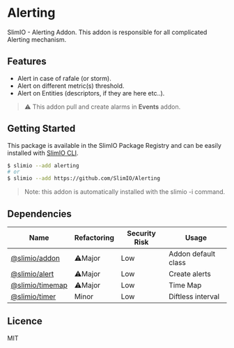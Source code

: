 # Alerting
SlimIO - Alerting Addon. This addon is responsible for all complicated Alerting mechanism.

## Features

- Alert in case of rafale (or storm).
- Alert on different metric(s) threshold.
- Alert on Entities (descriptors, if they are here etc..).

> ⚠️ This addon pull and create alarms in **Events** addon.

## Getting Started
This package is available in the SlimIO Package Registry and can be easily installed with [SlimIO CLI](https://github.com/SlimIO/CLI).

```bash
$ slimio --add alerting
# or
$ slimio --add https://github.com/SlimIO/Alerting
```

> Note: this addon is automatically installed with the slimio -i command.

## Dependencies

|Name|Refactoring|Security Risk|Usage|
|---|---|---|---|
|[@slimio/addon](https://github.com/SlimIO/Addon#readme)|⚠️Major|Low|Addon default class|
|[@slimio/alert](https://github.com/SlimIO/Alert#readme)|⚠️Major|Low|Create alerts|
|[@slimio/timemap](https://github.com/SlimIO/TimeMap#readme)|⚠️Major|Low|Time Map|
|[@slimio/timer](https://github.com/SlimIO/Timer#readme)|Minor|Low|Diftless interval|

## Licence
MIT
